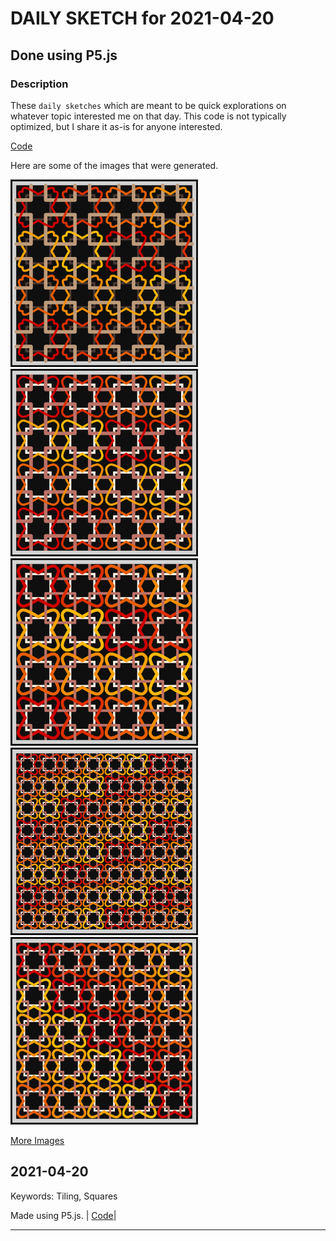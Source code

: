 # DAILY SKETCH for 2021-04-20

## Done using P5.js

### Description

These `daily sketches` which are meant to be quick explorations     on whatever topic interested me on that day. This code is not typically optimized, but I share it as-is     for anyone interested.

[Code](2021-04-20) 

Here are some of the images that were generated.

<img src = 'images/keep_2021-04-21-09-46-09.png' width = '300'> 
<img src = 'images/keep_2021-04-21-10-00-47.png' width = '300'> 
<img src = 'images/keep_2021-04-21-10-02-51.png' width = '300'> 
<img src = 'images/keep_2021-04-21-10-03-26.png' width = '300'> 
<img src = 'images/keep_2021-04-21-10-03-59.png' width = '300'> 


[More Images](2021-04-20/images) 

## 2021-04-20
Keywords: Tiling, Squares
 

Made using P5.js. | [Code](2021/2021-04-20/)| 

-----

